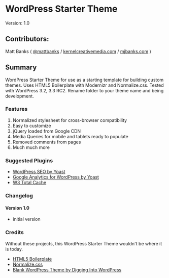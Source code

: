 # WordPress Starter Theme
Version: 1.0

## Contributors:
Matt Banks ( [@mattbanks](http://twitter.com/mattbanks) / [kernelcreativemedia.com](http://www.kernelcreativemedia.com) / [mjbanks.com](http://www.mjbanks.com) )

## Summary
WordPress Starter Theme for use as a starting template for building custom themes. Uses HTML5 Boilerplate with Modernizr and Normalize.css. Tested with WordPress 3.2, 3.3 RC2. Rename folder to your theme name and being development.

### Features
1. Normalized stylesheet for cross-browser compatibility
2. Easy to customize
3. jQuery loaded from Google CDN
4. Media Queries for mobile and tablets ready to populate
5. Removed comments from pages
6. Much much more

### Suggested Plugins
* [WordPress SEO by Yoast](http://wordpress.org/extend/plugins/wordpress-seo/)
* [Google Analytics for WordPress by Yoast](http://wordpress.org/extend/plugins/google-analytics-for-wordpress/)
* [W3 Total Cache](http://wordpress.org/extend/plugins/w3-total-cache/)

### Changelog
#### Version 1.0
* initial version

### Credits
Without these projects, this WordPress Starter Theme wouldn't be where it is today.
* [HTML5 Boilerplate](http://html5boilerplate.com)
* [Normalize.css](http://necolas.github.com/normalize.css)
* [Blank WordPress Theme by Digging Into WordPress](http://digwp.com/2010/02/blank-wordpress-theme/)